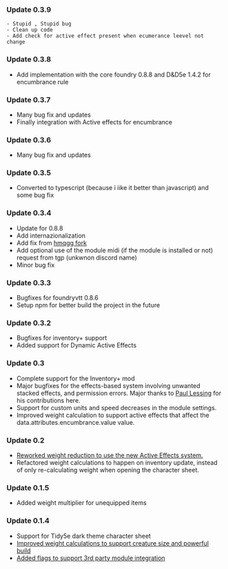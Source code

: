 ### Update 0.3.9

    - Stupid , Stupid bug
    - Clean up code
    - Add check for active effect present when ecumerance leevel not change
### Update 0.3.8

  - Add implementation with the core foundry 0.8.8 and D&D5e 1.4.2 for encumbrance rule

### Update 0.3.7

- Many bug fix and updates
- Finally integration with Active effects for encumbrance
  
### Update 0.3.6

- Many bug fix and updates

### Update 0.3.5

  - Converted to typescript (because i iike it better than javascript) and some bug fix
  
### Update 0.3.4

  * Update for 0.8.8
  * Add internazionalization
  * Add fix from [hmqgg fork](https://github.com/hmqgg/VariantEncumbrance/commit/27004558654bbd28eeb419c35d8f88093fbb7605)
  * Add optional use of the module midi (if the module is installed or not) request from tgp (unkwnon discord name)
  * Minor bug fix
  
### Update 0.3.3
  
  * Bugfixes for foundryvtt 0.8.6
  * Setup npm for better build the project in the future
  
### Update 0.3.2
  
  * Bugfixes for inventory+ support
  * Added support for Dynamic Active Effects

### Update 0.3

  * Complete support for the Inventory+ mod
  * Major bugfixes for the effects-based system involving unwanted stacked effects, and permission errors. Major thanks to [Paul Lessing](https://github.com/paullessing) for his contributions here.
  * Support for custom units and speed decreases in the module settings.
  * Improved weight calculation to support active effects that affect the data.attributes.encumbrance.value value.

### Update 0.2

  * [Reworked weight reduction to use the new Active Effects system.](#ActiveEffects)
  * Refactored weight calculations to happen on inventory update, instead of only re-calculating weight when opening the character sheet.

  ### Update 0.1.5
  
  * Added weight multiplier for unequipped items
  
  ### Update 0.1.4
  
  * Support for Tidy5e dark theme character sheet
  * [Improved weight calculations to support creature size and powerful build](#sizeAndBuild)
  * [Added flags to support 3rd party module integration](#variantFlags)
